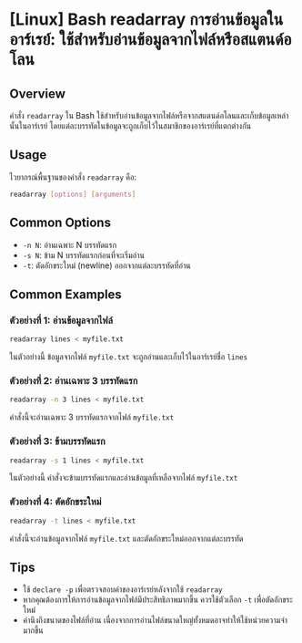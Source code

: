 # [Linux] Bash readarray การอ่านข้อมูลในอาร์เรย์: ใช้สำหรับอ่านข้อมูลจากไฟล์หรือสแตนด์อโลน

## Overview
คำสั่ง `readarray` ใน Bash ใช้สำหรับอ่านข้อมูลจากไฟล์หรือจากสแตนด์อโลนและเก็บข้อมูลเหล่านั้นในอาร์เรย์ โดยแต่ละบรรทัดในข้อมูลจะถูกเก็บไว้ในสมาชิกของอาร์เรย์ที่แตกต่างกัน

## Usage
ไวยากรณ์พื้นฐานของคำสั่ง `readarray` คือ:
```bash
readarray [options] [arguments]
```

## Common Options
- `-n N`: อ่านเฉพาะ N บรรทัดแรก
- `-s N`: ข้าม N บรรทัดแรกก่อนที่จะเริ่มอ่าน
- `-t`: ตัดอักขระใหม่ (newline) ออกจากแต่ละบรรทัดที่อ่าน

## Common Examples
### ตัวอย่างที่ 1: อ่านข้อมูลจากไฟล์
```bash
readarray lines < myfile.txt
```
ในตัวอย่างนี้ ข้อมูลจากไฟล์ `myfile.txt` จะถูกอ่านและเก็บไว้ในอาร์เรย์ชื่อ `lines`

### ตัวอย่างที่ 2: อ่านเฉพาะ 3 บรรทัดแรก
```bash
readarray -n 3 lines < myfile.txt
```
คำสั่งนี้จะอ่านเฉพาะ 3 บรรทัดแรกจากไฟล์ `myfile.txt`

### ตัวอย่างที่ 3: ข้ามบรรทัดแรก
```bash
readarray -s 1 lines < myfile.txt
```
ในตัวอย่างนี้ คำสั่งจะข้ามบรรทัดแรกและอ่านข้อมูลที่เหลือจากไฟล์ `myfile.txt`

### ตัวอย่างที่ 4: ตัดอักขระใหม่
```bash
readarray -t lines < myfile.txt
```
คำสั่งนี้จะอ่านข้อมูลจากไฟล์ `myfile.txt` และตัดอักขระใหม่ออกจากแต่ละบรรทัด

## Tips
- ใช้ `declare -p` เพื่อตรวจสอบค่าของอาร์เรย์หลังจากใช้ `readarray`
- หากคุณต้องการให้การอ่านข้อมูลจากไฟล์มีประสิทธิภาพมากขึ้น ควรใช้ตัวเลือก `-t` เพื่อตัดอักขระใหม่
- คำนึงถึงขนาดของไฟล์ที่อ่าน เนื่องจากการอ่านไฟล์ขนาดใหญ่ทั้งหมดอาจทำให้ใช้หน่วยความจำมากขึ้น